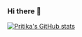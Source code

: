 ### Hi there 👋

[![Pritika's GitHub stats](https://github-readme-stats.vercel.app/api?username=pritikaramu)](https://github.com/anuraghazra/github-readme-stats)

<!--
**PritikaRamu/PritikaRamu** is a ✨ _special_ ✨ repository because its `README.md` (this file) appears on your GitHub profile.

Here are some ideas to get you started:

- 🔭 I’m currently working on ...
- 🌱 I’m currently learning ...
- 👯 I’m looking to collaborate on ...
- 🤔 I’m looking for help with ...
- 💬 Ask me about ...
- 📫 How to reach me: ...
- 😄 Pronouns: ...
- ⚡ Fun fact: ...
-->
